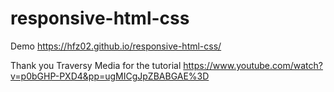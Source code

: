 # responsive-html-css

Demo
https://hfz02.github.io/responsive-html-css/


Thank you Traversy Media for the tutorial
https://www.youtube.com/watch?v=p0bGHP-PXD4&pp=ugMICgJpZBABGAE%3D